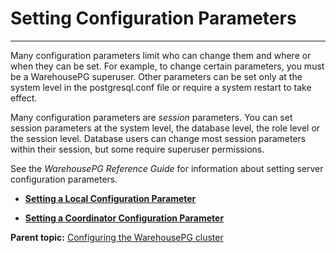 # Setting Configuration Parameters
---

Many configuration parameters limit who can change them and where or when they can be set. For example, to change certain parameters, you must be a WarehousePG superuser. Other parameters can be set only at the system level in the postgresql.conf file or require a system restart to take effect.

Many configuration parameters are *session* parameters. You can set session parameters at the system level, the database level, the role level or the session level. Database users can change most session parameters within their session, but some require superuser permissions.

See the *WarehousePG Reference Guide* for information about setting server configuration parameters.

-   **[Setting a Local Configuration Parameter](../topics/g-setting-a-local-configuration-parameter.html)**  

-   **[Setting a Coordinator Configuration Parameter](../topics/g-setting-a-coordinator-configuration-parameter.html)**  


**Parent topic:** [Configuring the WarehousePG cluster](../topics/g-configuring-the-warehousepg-system.html)

